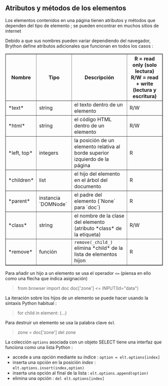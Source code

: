 Atributos y métodos de los elementos
------------------------------------

Los elementos contenidos en una página tienen atributos y métodos que dependen del tipo de elemento ; se pueden encontrar en muchos sitios de internet

Debido a que sus nombres pueden variar dependiendo del navegador, Brython define atributos adicionales que funcionan en todos los casos :

<table border=1 cellpadding=3>
<tr>
<th>Nombre</th><th>Tipo</th><th>Descripción</th><th>R = read only (solo lectura)<br>R/W = read + write (lectura y escritura)</th>
</tr>
<tr>
<td>*text*</td><td>string</td><td>el texto dentro de un elemento</td><td>R/W</td>
</tr>
<tr>
<td>*html*</td><td>string</td><td>el código HTML dentro de un elemento</td><td>R/W</td>
</tr>
<tr>
<td>*left, top*</td><td>integers</td><td>la posición de un elemento relativa al borde superior izquierdo de la página</td><td>R</td>
</tr>
<tr>
<td>*children*</td><td>list</td><td>el hijo del elemento en el árbol del documento</td><td>R</td>
</tr>
<tr>
<td>*parent*</td><td>instancia `DOMNode`</td><td>el padre del elemento (`None` para `doc`)</td><td>R</td>
</tr>
<tr>
<td>*class*</td><td>string</td><td>el nombre de la clase del elemento (atributo *class* de la etiqueta)</td><td>R/W</td>
</tr>
<tr>
<td>*remove*</td><td>función</td><td><code>remove(_child_)</code> elimina *child* de la lista de elementos hijon</td><td>R</td>
</tr>
</table>

Para añadir un hijo a un elemento se usa el operador `<=` (piensa en ello como una flecha que indica asignación)

>    from browser import doc
>    doc['zone'] <= INPUT(Id="data")

La iteración sobre los hijos de un elemento se puede hacer usando la sintaxis Python habitual : 

>    for child in element:
>        (...)

Para destruir un elemento se usa la palabra clave `del`

>    zone = doc['zone']
>    del zone

La colección `options` asociada con un objeto SELECT tiene una interfaz que funciona como una lista Python :

 - accede a una opción mediante su índice : `option = elt.options[index]`
 - inserta una opción en la posición *index* : `elt.options.insert(index,option)`
 - inserta una opción al final de la lista : `elt.options.append(option)`
 - elimina una opción : `del elt.options[index]`
